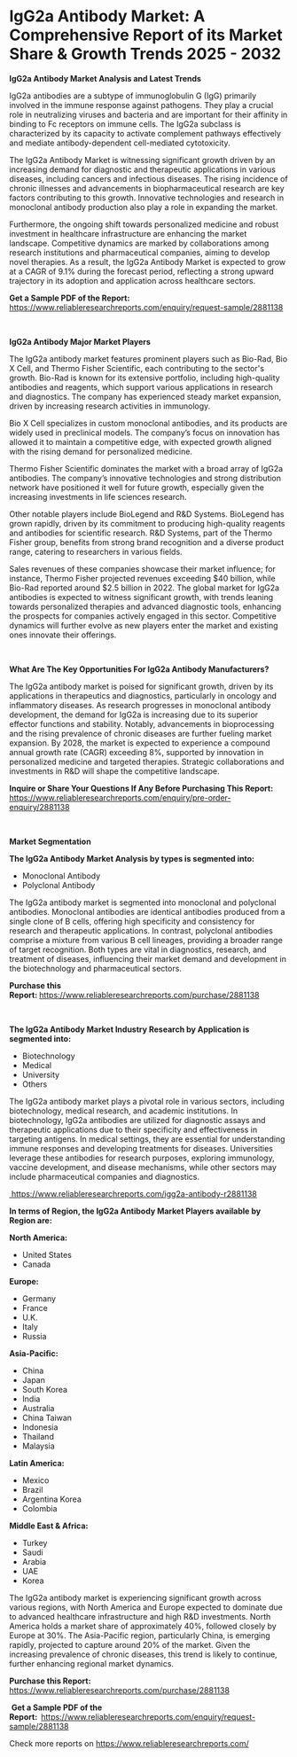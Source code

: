 <p><h1>IgG2a Antibody Market: A Comprehensive Report of its Market Share & Growth Trends 2025 - 2032</h1></p><p><strong>IgG2a Antibody Market Analysis and Latest Trends</strong></p>
<p><p>IgG2a antibodies are a subtype of immunoglobulin G (IgG) primarily involved in the immune response against pathogens. They play a crucial role in neutralizing viruses and bacteria and are important for their affinity in binding to Fc receptors on immune cells. The IgG2a subclass is characterized by its capacity to activate complement pathways effectively and mediate antibody-dependent cell-mediated cytotoxicity.</p><p>The IgG2a Antibody Market is witnessing significant growth driven by an increasing demand for diagnostic and therapeutic applications in various diseases, including cancers and infectious diseases. The rising incidence of chronic illnesses and advancements in biopharmaceutical research are key factors contributing to this growth. Innovative technologies and research in monoclonal antibody production also play a role in expanding the market. </p><p>Furthermore, the ongoing shift towards personalized medicine and robust investment in healthcare infrastructure are enhancing the market landscape. Competitive dynamics are marked by collaborations among research institutions and pharmaceutical companies, aiming to develop novel therapies. As a result, the IgG2a Antibody Market is expected to grow at a CAGR of 9.1% during the forecast period, reflecting a strong upward trajectory in its adoption and application across healthcare sectors.</p></p>
<p><strong>Get a Sample PDF of the Report:&nbsp;</strong> <a href="https://www.reliableresearchreports.com/enquiry/request-sample/2881138?utm_campaign=2756&utm_medium=2&utm_source=Github&utm_content=ia&utm_term=12032025&utm_id=igg2a-antibody">https://www.reliableresearchreports.com/enquiry/request-sample/2881138</a></p>
<p>&nbsp;</p>
<p><strong>IgG2a Antibody Major Market Players</strong></p>
<p><p>The IgG2a antibody market features prominent players such as Bio-Rad, Bio X Cell, and Thermo Fisher Scientific, each contributing to the sector's growth. Bio-Rad is known for its extensive portfolio, including high-quality antibodies and reagents, which support various applications in research and diagnostics. The company has experienced steady market expansion, driven by increasing research activities in immunology.</p><p>Bio X Cell specializes in custom monoclonal antibodies, and its products are widely used in preclinical models. The company’s focus on innovation has allowed it to maintain a competitive edge, with expected growth aligned with the rising demand for personalized medicine.</p><p>Thermo Fisher Scientific dominates the market with a broad array of IgG2a antibodies. The company’s innovative technologies and strong distribution network have positioned it well for future growth, especially given the increasing investments in life sciences research.</p><p>Other notable players include BioLegend and R&D Systems. BioLegend has grown rapidly, driven by its commitment to producing high-quality reagents and antibodies for scientific research. R&D Systems, part of the Thermo Fisher group, benefits from strong brand recognition and a diverse product range, catering to researchers in various fields.</p><p>Sales revenues of these companies showcase their market influence; for instance, Thermo Fisher projected revenues exceeding $40 billion, while Bio-Rad reported around $2.5 billion in 2022. The global market for IgG2a antibodies is expected to witness significant growth, with trends leaning towards personalized therapies and advanced diagnostic tools, enhancing the prospects for companies actively engaged in this sector. Competitive dynamics will further evolve as new players enter the market and existing ones innovate their offerings.</p></p>
<p>&nbsp;</p>
<p><strong>What Are The Key Opportunities For IgG2a Antibody Manufacturers?</strong></p>
<p><p>The IgG2a antibody market is poised for significant growth, driven by its applications in therapeutics and diagnostics, particularly in oncology and inflammatory diseases. As research progresses in monoclonal antibody development, the demand for IgG2a is increasing due to its superior effector functions and stability. Notably, advancements in bioprocessing and the rising prevalence of chronic diseases are further fueling market expansion. By 2028, the market is expected to experience a compound annual growth rate (CAGR) exceeding 8%, supported by innovation in personalized medicine and targeted therapies. Strategic collaborations and investments in R&D will shape the competitive landscape.</p></p>
<p><strong>Inquire or Share Your Questions If Any Before Purchasing This Report:</strong> <a href="https://www.reliableresearchreports.com/enquiry/pre-order-enquiry/2881138?utm_campaign=2756&utm_medium=2&utm_source=Github&utm_content=ia&utm_term=12032025&utm_id=igg2a-antibody">https://www.reliableresearchreports.com/enquiry/pre-order-enquiry/2881138</a></p>
<p>&nbsp;</p>
<p><strong>Market Segmentation</strong></p>
<p><strong>The IgG2a Antibody Market Analysis by types is segmented into:</strong></p>
<p><ul><li>Monoclonal Antibody</li><li>Polyclonal Antibody</li></ul></p>
<p><p>The IgG2a antibody market is segmented into monoclonal and polyclonal antibodies. Monoclonal antibodies are identical antibodies produced from a single clone of B cells, offering high specificity and consistency for research and therapeutic applications. In contrast, polyclonal antibodies comprise a mixture from various B cell lineages, providing a broader range of target recognition. Both types are vital in diagnostics, research, and treatment of diseases, influencing their market demand and development in the biotechnology and pharmaceutical sectors.</p></p>
<p><strong>Purchase this Report:&nbsp;</strong><a href="https://www.reliableresearchreports.com/purchase/2881138?utm_campaign=2756&utm_medium=2&utm_source=Github&utm_content=ia&utm_term=12032025&utm_id=igg2a-antibody">https://www.reliableresearchreports.com/purchase/2881138</a></p>
<p>&nbsp;</p>
<p><strong>The IgG2a Antibody Market Industry Research by Application is segmented into:</strong></p>
<p><ul><li>Biotechnology</li><li>Medical</li><li>University</li><li>Others</li></ul></p>
<p><p>The IgG2a antibody market plays a pivotal role in various sectors, including biotechnology, medical research, and academic institutions. In biotechnology, IgG2a antibodies are utilized for diagnostic assays and therapeutic applications due to their specificity and effectiveness in targeting antigens. In medical settings, they are essential for understanding immune responses and developing treatments for diseases. Universities leverage these antibodies for research purposes, exploring immunology, vaccine development, and disease mechanisms, while other sectors may include pharmaceutical companies and diagnostics.</p></p>
<p><a href="https://www.reliableresearchreports.com/igg2a-antibody-r2881138?utm_campaign=2756&utm_medium=2&utm_source=Github&utm_content=ia&utm_term=12032025&utm_id=igg2a-antibody">&nbsp;https://www.reliableresearchreports.com/igg2a-antibody-r2881138</a></p>
<p><strong>In terms of Region, the IgG2a Antibody Market Players available by Region are:</strong></p>
<p>
    <p> <strong> North America: </strong>
        <ul>
            <li>United States</li>
            <li>Canada</li>
        </ul>
        </p> 
    <p> <strong> Europe: </strong>
        <ul>
            <li>Germany</li>
            <li>France</li>
            <li>U.K.</li>
            <li>Italy</li>
            <li>Russia</li>
        </ul>
        </p> 
    <p> <strong> Asia-Pacific: </strong>
        <ul>
            <li>China</li>
            <li>Japan</li>
            <li>South Korea</li>
            <li>India</li>
            <li>Australia</li>
            <li>China Taiwan</li>
            <li>Indonesia</li>
            <li>Thailand</li>
            <li>Malaysia</li>
        </ul>
        </p> 
    <p> <strong> Latin America: </strong>
        <ul>
            <li>Mexico</li>
            <li>Brazil</li>
            <li>Argentina Korea</li>
            <li>Colombia</li>
        </ul>
        </p> 
    <p> <strong> Middle East & Africa: </strong>
        <ul>
            <li>Turkey</li>
            <li>Saudi</li>
            <li>Arabia</li>
            <li>UAE</li>
            <li>Korea</li>
        </ul>
    </p>
    </p>
<p><p>The IgG2a antibody market is experiencing significant growth across various regions, with North America and Europe expected to dominate due to advanced healthcare infrastructure and high R&D investments. North America holds a market share of approximately 40%, followed closely by Europe at 30%. The Asia-Pacific region, particularly China, is emerging rapidly, projected to capture around 20% of the market. Given the increasing prevalence of chronic diseases, this trend is likely to continue, further enhancing regional market dynamics.</p></p>
<p><strong>Purchase this Report: </strong><a href="https://www.reliableresearchreports.com/purchase/2881138?utm_campaign=2756&utm_medium=2&utm_source=Github&utm_content=ia&utm_term=12032025&utm_id=igg2a-antibody">https://www.reliableresearchreports.com/purchase/2881138</a></p>
<p>&nbsp;<strong>Get a Sample PDF of the Report:&nbsp;&nbsp;</strong><a href="https://www.reliableresearchreports.com/enquiry/request-sample/2881138?utm_campaign=2756&utm_medium=2&utm_source=Github&utm_content=ia&utm_term=12032025&utm_id=igg2a-antibody">https://www.reliableresearchreports.com/enquiry/request-sample/2881138</a></p>
<p><strong></strong></p>
<p>Check more reports on <a href="https://www.reliableresearchreports.com/?utm_campaign=2756&utm_medium=2&utm_source=Github&utm_content=ia&utm_term=12032025&utm_id=igg2a-antibody">https://www.reliableresearchreports.com/</a></p>